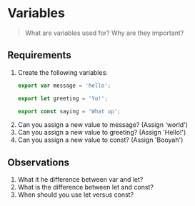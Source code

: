 # Variables

> What are variables used for? Why are they important?

## Requirements

1. Create the following variables:
    ```js
    export var message = 'hello';

    export let greeting = 'Yo!';

    export const saying = 'What up';
    ```
2. Can you assign a new value to message? (Assign 'world')
3. Can you assign a new value to greeting? (Assign 'Hello!')
4. Can you assign a new value to const? (Assign 'Booyah')


## Observations

1. What it he difference between var and let?
2. What is the difference between let and const?
3. When should you use let versus const?
